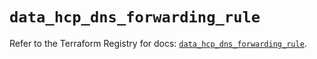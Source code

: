 # `data_hcp_dns_forwarding_rule`

Refer to the Terraform Registry for docs: [`data_hcp_dns_forwarding_rule`](https://registry.terraform.io/providers/hashicorp/hcp/0.110.0/docs/data-sources/dns_forwarding_rule).
